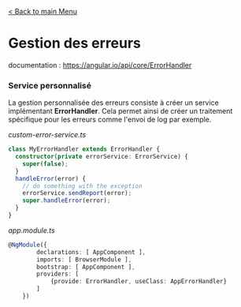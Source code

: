 [< Back to main Menu](https://github.com/gsoulie/angular-resources/blob/master/ng-sheet.md)    

# Gestion des erreurs

documentation : https://angular.io/api/core/ErrorHandler

### Service personnalisé

La gestion personnalisée des erreurs consiste à créer un service implémentant **ErrorHandler**. Cela permet ainsi de créer un traitement spécifique pour les erreurs comme l'envoi de log
par exemple.

*custom-error-service.ts*

````typescript
class MyErrorHandler extends ErrorHandler {
  constructor(private errorService: ErrorService) { 
    super(false);
  }
  handleError(error) {
    // do something with the exception
    errorService.sendReport(error);
    super.handleError(error);
  }
}
````

*app.module.ts*

````typescript
@NgModule({
        declarations: [ AppComponent ],
        imports: [ BrowserModule ],
        bootstrap: [ AppComponent ],
        providers: [
            {provide: ErrorHandler, useClass: AppErrorHandler}
        ]
    })
````
